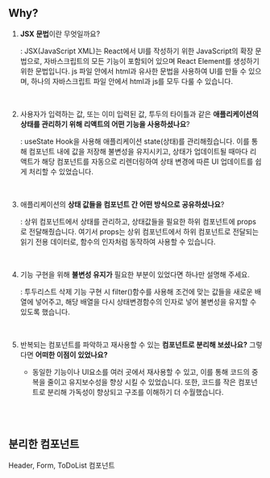 ## Why?

1. **JSX 문법**이란 무엇일까요?

   : JSX(JavaScript XML)는 React에서 UI를 작성하기 위한 JavaScript의 확장 문법으로, 자바스크립트의 모든 기능이 포함되어 있으며 React Element를 생성하기 위한 문법입니다. js 파일 안에서 html과 유사한 문법을 사용하여 UI를 만들 수 있으며, 하나의 자바스크립트 파일 안에서 html과 js를 모두 다룰 수 있습니다.

<br/>

2. 사용자가 입력하는 값, 또는 이미 입력된 값, 투두의 타이틀과 같은 **애플리케이션의 상태를 관리하기 위해 리액트의 어떤 기능을 사용하셨나요**?

   : useState Hook을 사용해 애플리케이션 state(상태)를 관리해줬습니다. 이를 통해 컴포넌트 내에 값을 저장해 불변성을 유지시키고, 상태가 업데이트될 때마다 리액트가 해당 컴포넌트를 자동으로 리렌더링하여 상태 변경에 따른 UI 업데이트를 쉽게 처리할 수 있었습니다.

<br/>

3. 애플리케이션의 **상태 값들을 컴포넌트 간 어떤 방식으로 공유하셨나요**?

   : 상위 컴포넌트에서 상태를 관리하고, 상태값들을 필요한 하위 컴포넌트에 props로 전달해줬습니다. 여기서 props는 상위 컴포넌트에서 하위 컴포넌트로 전달되는 읽기 전용 데이터로, 함수의 인자처럼 동작하여 사용할 수 있습니다.

<br/>

4. 기능 구현을 위해 **불변성 유지가** 필요한 부분이 있었다면 하나만 설명해 주세요.

   : 투두리스트 삭제 기능 구현 시 filter()함수를 사용해 조건에 맞는 값들을 새로운 배열에 넣어주고, 해당 배열을 다시 상태변경함수의 인자로 넣어 불변성을 유지할 수 있도록 했습니다.

<br/>

5. 반복되는 컴포넌트를 파악하고 재사용할 수 있는 **컴포넌트로 분리해 보셨나요?** 그렇다면 **어떠한 이점이 있었나요?**

   - 동일한 기능이나 UI요소를 여러 곳에서 재사용할 수 있고, 이를 통해 코드의 중복을 줄이고 유지보수성을 향상 시킬 수 있었습니다. 또한, 코드를 작은 컴포넌트로 분리해 가독성이 향상되고 구조를 이해하기 더 수월했습니다.

<br/>
<br>

## 분리한 컴포넌트

Header, Form, ToDoList 컴포넌트
